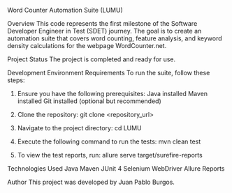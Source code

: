 Word Counter Automation Suite (LUMU)

Overview
This code represents the first milestone of the Software Developer Engineer in Test (SDET) journey. The goal is to create an automation suite that covers word counting, feature analysis, and keyword density calculations for the webpage WordCounter.net.

Project Status
The project is completed and ready for use.

Development Environment Requirements
To run the suite, follow these steps:

1. Ensure you have the following prerequisites:
Java installed
Maven installed
Git installed (optional but recommended)

2. Clone the repository:
git clone <repository_url>

3. Navigate to the project directory:
cd LUMU

4. Execute the following command to run the tests:
mvn clean test

5. To view the test reports, run:
allure serve target/surefire-reports

Technologies Used
Java
Maven
JUnit 4
Selenium WebDriver
Allure Reports

Author
This project was developed by Juan Pablo Burgos.
